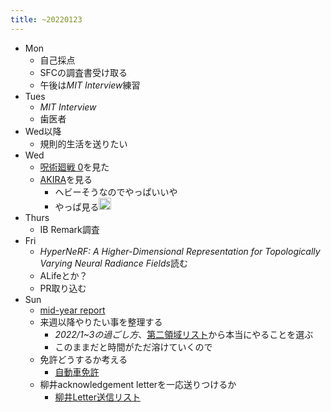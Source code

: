 ```yaml
---
title: ~20220123
---
```


* Mon
  * 自己採点
  * SFCの調査書受け取る
  * 午後は*MIT Interview*練習
* Tues
  * *MIT Interview*
  * 歯医者
* Wed以降
  * 規則的生活を送りたい
* Wed
  * [呪術廻戦 0](%E5%91%AA%E8%A1%93%E5%BB%BB%E6%88%A6%200.md)を見た
  * [AKIRA](AKIRA.md)を見る
    * ヘビーそうなのでやっぱいいや
    * やっぱ見る<img src='https://scrapbox.io/api/pages/blu3mo-public/blu3mo/icon' alt='blu3mo.icon' height="19.5"/>
* Thurs
  * IB Remark調査
* Fri
  * *HyperNeRF: A Higher-Dimensional Representation for Topologically Varying Neural Radiance Fields*読む
  * ALifeとか？
  * PR取り込む
* Sun
  * [mid-year report](mid-year%20report.md)
  * 来週以降やりたい事を整理する
    * *2022/1~3の過ごし方*、[第二領域リスト](%E7%AC%AC%E4%BA%8C%E9%A0%98%E5%9F%9F%E3%83%AA%E3%82%B9%E3%83%88.md)から本当にやることを選ぶ
    * このままだと時間がただ溶けていくので
  * 免許どうするか考える
    * [自動車免許](%E8%87%AA%E5%8B%95%E8%BB%8A%E5%85%8D%E8%A8%B1.md)
  * 柳井acknowledgement letterを一応送りつけるか
    * [柳井Letter送信リスト](%E6%9F%B3%E4%BA%95Letter%E9%80%81%E4%BF%A1%E3%83%AA%E3%82%B9%E3%83%88.md)
